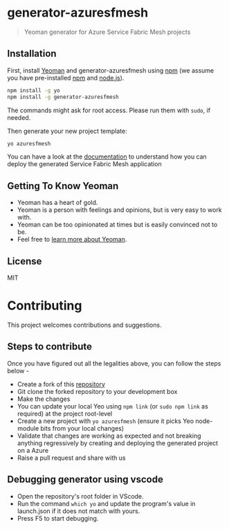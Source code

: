 

# generator-azuresfmesh
> Yeoman generator for Azure Service Fabric Mesh projects

## Installation

First, install [Yeoman](http://yeoman.io) and generator-azuresfmesh using [npm](https://www.npmjs.com/) (we assume you have pre-installed [npm](https://www.npmjs.com/) and [node.js](https://nodejs.org/)).

```bash
npm install -g yo
npm install -g generator-azuresfmesh
```
The commands might ask for root access. Please run them with ```sudo```, if needed.

Then generate your new project template:

```bash
yo azuresfmesh
```

You can have a look at the [documentation](https://docs.microsoft.com/en-us/azure/service-fabric-mesh/service-fabric-mesh-quickstart-deploy-container) to understand how you can deploy the generated Service Fabric Mesh application


## Getting To Know Yeoman

 * Yeoman has a heart of gold.
 * Yeoman is a person with feelings and opinions, but is very easy to work with.
 * Yeoman can be too opinionated at times but is easily convinced not to be.
 * Feel free to [learn more about Yeoman](http://yeoman.io/).

## License

MIT


# Contributing

This project welcomes contributions and suggestions.

## Steps to contribute

Once you have figured out all the legalities above, you can follow the steps below - 

* Create a fork of this [repository](https://github.com/michaelfery/generator-azuresfmesh)
* Git clone the forked repository to your development box
* Make the changes
* You can update your local Yeo using ```npm link``` (or ```sudo npm link``` as required) at the project root-level
* Create a new project with ```yo azuresfmesh``` (ensure it picks Yeo node-module bits from your local changes)
* Validate that changes are working as expected and not breaking anything regressively by creating and deploying the generated project on a Azure
* Raise a pull request and share with us 

## Debugging generator using vscode

* Open the repository's root folder in VScode.
* Run the command ```which yo``` and update the program's value in launch.json if it does not match with yours.
* Press F5 to start debugging.
